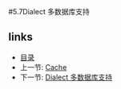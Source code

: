 #5.7Dialect 多数据库支持

## links
   * [目录](<preface.md>)
   * 上一节: [Cache](<5.6.md>)
   * 下一节: [Dialect 多数据库支持](<5.7.md>)

